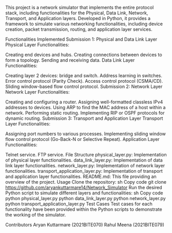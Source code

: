 This project is a network simulator that implements the entire protocol stack, including functionalities for the Physical, Data Link, Network, Transport, and Application layers. Developed in Python, it provides a framework to simulate various networking functionalities, including device creation, packet transmission, routing, and application layer services.

Functionalities Implemented
Submission 1: Physical and Data Link Layer
Physical Layer Functionalities:

Creating end devices and hubs.
Creating connections between devices to form a topology.
Sending and receiving data.
Data Link Layer Functionalities:

Creating layer 2 devices: bridge and switch.
Address learning in switches.
Error control protocol (Parity Check).
Access control protocol (CSMA/CD).
Sliding window-based flow control protocol.
Submission 2: Network Layer
Network Layer Functionalities:

Creating and configuring a router.
Assigning well-formatted classless IPv4 addresses to devices.
Using ARP to find the MAC address of a host within a network.
Performing static routing.
Implementing RIP or OSPF protocols for dynamic routing.
Submission 3: Transport and Application Layer
Transport Layer Functionalities:

Assigning port numbers to various processes.
Implementing sliding window flow control protocol (Go-Back-N or Selective Repeat).
Application Layer Functionalities:

Telnet service.
FTP service.
File Structure
physical_layer.py: Implementation of physical layer functionalities.
data_link_layer.py: Implementation of data link layer functionalities.
network_layer.py: Implementation of network layer functionalities.
transport_application_layer.py: Implementation of transport and application layer functionalities.
README.md: This file providing an overview of the project.
Usage
Clone the repository:
sh
Copy code
git clone https://github.com/aryankuttarmare14/Network_Simulator
Run the desired Python script to simulate different layers and functionalities:
sh
Copy code
python physical_layer.py
python data_link_layer.py
python network_layer.py
python transport_application_layer.py
Test Cases
Test cases for each functionality have been provided within the Python scripts to demonstrate the working of the simulator.

Contributors
Aryan Kuttarmare (2021BITE070)
Rahul Meena (2021BITE079)
